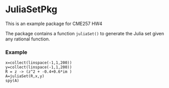 # JuliaSetPkg

This is an example package for CME257 HW4

The package contains a function `juliaSet()` to generate the Julia set given any rational function.

### Example

```
x=collect(linspace(-1,1,200))
y=collect(linspace(-1,1,200))
R = z -> (z^2 + -0.4+0.6*im )
A=juliaSet(R,x,y)
spy(A)
```

